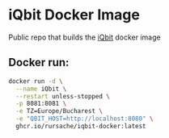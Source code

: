 # iQbit Docker Image
Public repo that builds the [iQbit](https://github.com/ntoporcov/iQbit/blob/master/server/README.md) docker image

## Docker run:
```sh
docker run -d \
  --name iQbit \
  --restart unless-stopped \
  -p 8081:8081 \
  -e TZ=Europe/Bucharest \
  -e "QBIT_HOST=http://localhost:8080" \
  ghcr.io/rursache/iqbit-docker:latest
```

